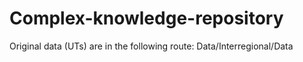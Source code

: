 # Complex-knowledge-repository

Original data (UTs) are in the following route: Data/Interregional/Data 
